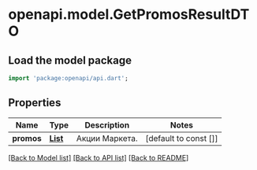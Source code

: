 # openapi.model.GetPromosResultDTO

## Load the model package
```dart
import 'package:openapi/api.dart';
```

## Properties
Name | Type | Description | Notes
------------ | ------------- | ------------- | -------------
**promos** | [**List<GetPromoDTO>**](GetPromoDTO.md) | Акции Маркета. | [default to const []]

[[Back to Model list]](../README.md#documentation-for-models) [[Back to API list]](../README.md#documentation-for-api-endpoints) [[Back to README]](../README.md)


